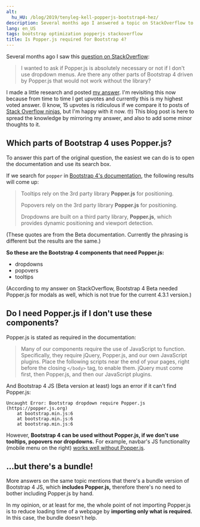 ```yaml
---
alt:
  hu_HU: /blog/2019/tenyleg-kell-popperjs-bootstrap4-hez/
description: Several months ago I answered a topic on StackOverflow to find out which parts of Bootstrap 4 requires Popper.js and whether importing Popper.js is necessary.
lang: en_US
tags: bootstrap optimization popperjs stackoverflow
title: Is Popper.js required for Bootstrap 4?
---
```


Several months ago I saw this [question on StackOverflow][q]:

> I wanted to ask if Popper.js is absolutely necessary or not if I don't use dropdown menus. Are there any other parts of Bootstrap 4 driven by Popper.js that would not work without the library?

I made a little research and posted [my answer][a]. I'm revisiting this now because from time to time I get upvotes and currently this is my highest voted answer. (I know, 15 upvotes is ridiculous if we compare it to posts of [Stack Overflow ninjas][n], but I'm happy with it now. 🤓) This blog post is here to spread the knowledge by mirroring my answer, and also to add some minor thoughts to it.



## Which parts of Bootstrap 4 uses Popper.js?

To answer this part of the original question, the easiest we can do is to open the documentation and use its search box.

If we search for `popper` in [Bootstrap 4's documentation][d], the following results will come up:

> Tooltips rely on the 3rd party library **Popper.js** for positioning.
>
> Popovers rely on the 3rd party library **Popper.js** for positioning.
>
> Dropdowns are built on a third party library, **Popper.js**, which provides dynamic positioning and viewport detection.

(These quotes are from the Beta documentation. Currently the phrasing is different but the results are the same.)

**So these are the Bootstrap 4 components that need Popper.js:**

* dropdowns
* popovers
* tooltips

(According to my answer on StackOverflow, Bootstrap 4 Beta needed Popper.js for modals as well, which is not true for the current 4.3.1 version.)



## Do I need Popper.js if I don't use these components?

Popper.js is stated as required in the documentation:

> Many of our components require the use of JavaScript to function. Specifically, they require jQuery, Popper.js, and our own JavaScript plugins. Place the following scripts near the end of your pages, right before the closing `</body>` tag, to enable them. jQuery must come first, then Popper.js, and then our JavaScript plugins.

And Bootstrap 4 JS (Beta version at least) logs an error if it can't find Popper.js:

```
Uncaught Error: Bootstrap dropdown require Popper.js (https://popper.js.org)
    at bootstrap.min.js:6
    at bootstrap.min.js:6
    at bootstrap.min.js:6
```

However, **Bootstrap 4 can be used without Popper.js, if we don't use tooltips, popovers nor dropdowns.** For example, navbar's JS functionality (mobile menu on the right) [works well without Popper.js][a].



## ...but there's a bundle!

More answers on the same topic mentions that there's a bundle version of Bootstrap 4 JS, which **includes Popper.js,** therefore there's no need to bother including Popper.js by hand.

In my opinion, or at least for me, the whole point of not importing Popper.js is to reduce loading time of a webpage by **importing only what is required.** In this case, the bundle doesn't help.



[a]: https://stackoverflow.com/a/46155285/2418224
[d]: https://getbootstrap.com/docs/4.3/getting-started/introduction/
[n]: https://stackoverflow.com/users?tab=Reputation&filter=all
[q]: https://stackoverflow.com/questions/46155017/bootstrap-4-beta-is-popper-js-required/46155285